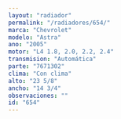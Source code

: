 ```yaml
---
layout: "radiador"
permalink: "/radiadores/654/"
marca: "Chevrolet"
modelo: "Astra"
ano: "2005"
motor: "L4 1.8, 2.0, 2.2, 2.4"
transmision: "Automática"
parte: "7671302"
clima: "Con clima"
alto: "23 5/8"
ancho: "14 3/4"
observaciones: ""
id: "654"
---
```


